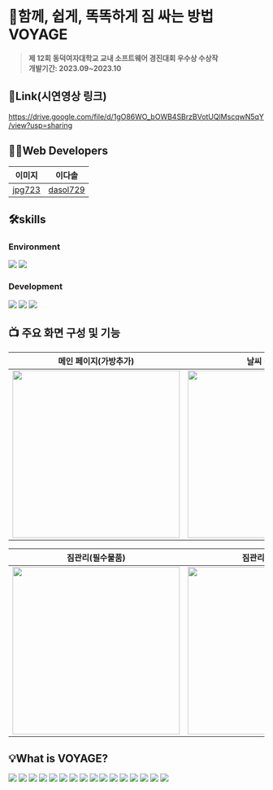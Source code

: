 # 📅함께, 쉽게, 똑똑하게 짐 싸는 방법 VOYAGE
> **제 12회 동덕여자대학교 교내 소프트웨어 경진대회 우수상 수상작**<br/> **개발기간: 2023.09~2023.10**
> 
## 🔗Link(시연영상 링크)
https://drive.google.com/file/d/1gO86WO_bOWB4SBrzBVotUQlMscqwN5qY/view?usp=sharing

## 👩‍💻Web Developers

|               이미지               |               이다솔               |
| :---------------------------------: | :-------------------------------------: |
| [jpg723](https://github.com/jpg723) | [dasol729](https://github.com/dasol729) |

## 🛠️skills
### Environment
<img src="https://img.shields.io/badge/Visual Studio Code-007ACC?style=flat-square&logo=Visual Studio Code&logoColor=white"/> <img src="https://img.shields.io/badge/GitHub-181717?style=flat-square&logo=github&logoColor=white"/>   

### Development
<img src="https://img.shields.io/badge/React-2E2E2E?style=flat-square&logo=react&logoColor=61DAFB"/> <img src="https://img.shields.io/badge/TypeScript-3178C6?style=flat-square&logo=typescript&logoColor=white"/> <img src="https://img.shields.io/badge/StyledComponents-DB7093?style=flat-square&logo=styled components&logoColor=white"/>

## 📺 주요 화면 구성 및 기능
|**메인 페이지(가방추가)**|**날씨 정보 제공**|**친구관리**|
|:---:|:---:|:---:|
| <img width="329" src="https://github.com/trippack-voyage/voyage-web/assets/86431761/8111750e-4c1a-4640-bebd-864837ab6630"/> | <img width="329" src="https://github.com/trippack-voyage/voyage-web/assets/86431761/97b46e53-4065-4ffa-951c-9597b9809b48"/>  | <img width="329" src="https://github.com/trippack-voyage/voyage-web/assets/86431761/b88b5ba3-e5a4-40e5-a194-2778b13c1304"/> 

|**짐관리(필수물품)**|**짐관리(추가물품)**|**짐도우미(GPT)**|  
|:---:|:---:|:---:|
| <img width="329" src="https://github.com/trippack-voyage/voyage-web/assets/86431761/1d663964-5f81-484b-acae-57c364beb623"/>   | <img width="329" src="https://github.com/trippack-voyage/voyage-web/assets/86431761/6b4ebf86-497a-431c-a57f-f12d1538e94e"/>     | <img width="329" src="https://github.com/trippack-voyage/voyage-web/assets/86431761/c4c2c84b-a777-40ac-9638-659eb30aa827"/>
  
## 💡What is VOYAGE?
<img src=https://github.com/trippack-voyage/voyage-web/assets/86431761/693e0a46-5dad-4b5b-b559-7fd3df158be5/>
<img src=https://github.com/flag-app/flag-app-web/assets/86431761/a470e254-d6f3-4d79-bf9a-eadbec461d13/>
<img src=https://github.com/trippack-voyage/voyage-web/assets/86431761/5fb08b58-d795-4614-955d-d9ba37b5b06d/>
<img src=https://github.com/trippack-voyage/voyage-web/assets/86431761/3ca68bde-e364-4d87-a1b7-9ef80c57f9de/>
<img src=https://github.com/trippack-voyage/voyage-web/assets/86431761/e0c8e043-1dde-4d4a-a5b8-38bb316503d2/>
<img src=https://github.com/trippack-voyage/voyage-web/assets/86431761/997f8488-2bea-4638-870b-b04ad9fe42d5/>
<img src=https://github.com/trippack-voyage/voyage-web/assets/86431761/086eb3e0-fe2f-4a83-af5b-eb020de92cb5/>
<img src=https://github.com/trippack-voyage/voyage-web/assets/86431761/a62d3d03-4c53-44de-a33b-09d380626b98/>
<img src=https://github.com/trippack-voyage/voyage-web/assets/86431761/6d6c1a3e-9ebe-46b7-ab9a-7ea8ff4aff25/>
<img src=https://github.com/trippack-voyage/voyage-web/assets/86431761/e68d4fa2-efb4-47c9-8ae3-d0bc64e6ecd2/>
<img src=https://github.com/trippack-voyage/voyage-web/assets/86431761/4a30df5e-714b-4e88-9d77-2ff23193f546/>
<img src=https://github.com/trippack-voyage/voyage-web/assets/86431761/3fc6efef-6b07-4460-93b5-3b0f6049e8e7/>
<img src=https://github.com/trippack-voyage/voyage-web/assets/86431761/b5d8373a-6573-4fc1-a9aa-8129f5351474/>
<img src=https://github.com/trippack-voyage/voyage-web/assets/86431761/9bc0e15a-7770-4f0b-8d30-7d62edeab989/>
<img src=https://github.com/trippack-voyage/voyage-web/assets/86431761/8fe1832a-f6b0-4035-892c-cee9578c1830/>
<img src=https://github.com/trippack-voyage/voyage-web/assets/86431761/868c5774-5d7b-419e-8180-9a776148e911/>
